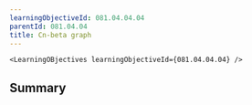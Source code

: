 ```yaml
---
learningObjectiveId: 081.04.04.04
parentId: 081.04.04
title: Cn-beta graph
---
```


```tsx eval
<LearningOBjectives learningObjectiveId={081.04.04.04} />
```

## Summary

